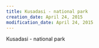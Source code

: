 ```yaml
---
title: Kusadasi - national park
creation_date: April 24, 2015
modification_date: April 24, 2015
---
```



Kusadasi - national park
